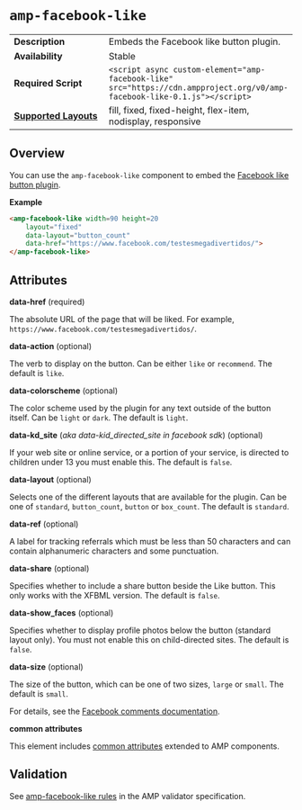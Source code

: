 <!---
Copyright 2017 The AMP HTML Authors. All Rights Reserved.

Licensed under the Apache License, Version 2.0 (the "License");
you may not use this file except in compliance with the License.
You may obtain a copy of the License at

      http://www.apache.org/licenses/LICENSE-2.0

Unless required by applicable law or agreed to in writing, software
distributed under the License is distributed on an "AS-IS" BASIS,
WITHOUT WARRANTIES OR CONDITIONS OF ANY KIND, either express or implied.
See the License for the specific language governing permissions and
limitations under the License.
-->

# <a name="amp-facebook-like"></a> `amp-facebook-like`

<table>
  <tr>
    <td width="40%"><strong>Description</strong></td>
    <td>Embeds the Facebook like button plugin.</td>
  </tr>
  <tr>
    <td width="40%"><strong>Availability</strong></td>
    <td>Stable</td>
  </tr>
  <tr>
    <td width="40%"><strong>Required Script</strong></td>
    <td><code>&lt;script async custom-element="amp-facebook-like" src="https://cdn.ampproject.org/v0/amp-facebook-like-0.1.js">&lt;/script></code></td>
  </tr>
  <tr>
    <td class="col-fourty"><strong><a href="https://www.ampproject.org/docs/guides/responsive/control_layout.html">Supported Layouts</a></strong></td>
    <td>fill, fixed, fixed-height, flex-item, nodisplay, responsive</td>
  </tr>
</table>

## Overview

You can use the `amp-facebook-like` component to embed the [Facebook like button plugin](https://developers.facebook.com/docs/plugins/like-button).

**Example**

```html
<amp-facebook-like width=90 height=20
    layout="fixed"
    data-layout="button_count"
    data-href="https://www.facebook.com/testesmegadivertidos/">
</amp-facebook-like>
```
## Attributes

**data-href** (required)

The absolute URL of the page that will be liked. For example, `https://www.facebook.com/testesmegadivertidos/`.

**data-action** (optional)

The verb to display on the button. Can be either `like` or `recommend`. The default is `like`.

**data-colorscheme** (optional)

The color scheme used by the plugin for any text outside of the button itself. Can be `light` or `dark`. The default is `light`.

**data-kd_site** (*aka data-kid_directed_site in facebook sdk*) (optional)

If your web site or online service, or a portion of your service, is directed to children under 13 you must enable this. The default is `false`.

**data-layout** (optional)

Selects one of the different layouts that are available for the plugin. Can be one of `standard`, `button_count`, `button` or `box_count`. The default is `standard`.

**data-ref** (optional)

A label for tracking referrals which must be less than 50 characters and can contain alphanumeric characters and some punctuation.

**data-share** (optional)

Specifies whether to include a share button beside the Like button. This only works with the XFBML version. The default is `false`.

**data-show_faces** (optional)

Specifies whether to display profile photos below the button (standard layout only). You must not enable this on child-directed sites. The default is `false`.

**data-size** (optional)

The size of the button, which can be one of two sizes, `large` or `small`. The default is `small`.

For details, see the [Facebook comments documentation](https://developers.facebook.com/docs/plugins/like-button#settings).

**common attributes**

This element includes [common attributes](https://www.ampproject.org/docs/reference/common_attributes) extended to AMP components.

## Validation

See [amp-facebook-like rules](https://github.com/ampproject/amphtml/blob/master/extensions/amp-facebook-like/validator-amp-facebook-like.protoascii) in the AMP validator specification.
